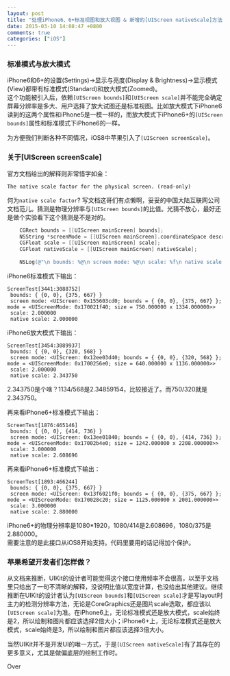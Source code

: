 ```yaml
---
layout: post
title: "处理iPhone6、6+标准视图和放大视图 & 新增的[UIScreen nativeScale]方法"
date: 2015-03-10 14:08:47 +0800
comments: true
categories: ["iOS"]
---
```


### 标准模式与放大模式

iPhone6和6+的设置(Settings)->显示与亮度(Display & Brightness)->显示模式(View)都带有标准模式(Standard)和放大模式(Zoomed)。  
这个功能被引入后，依赖`[UIScreen bounds]`和`[UIScreen scale]`并不能完全确定屏幕分辨率是多大、用户选择了放大试图还是标准视图。比如放大模式下iPhone6读到的这两个属性和iPhone5是一模一样的，而放大模式下iPhone6+的`[UIScreen bounds]`属性和标准模式下iPhone6的一样。

为方便我们判断各种不同情况，iOS8中苹果引入了`[UIScreen screenScale]`。  

<!--more-->

### 关于[UIScreen screenScale]

官方文档给出的解释则非常惜字如金：

```
The native scale factor for the physical screen. (read-only)
```

何为`native scale factor`? 写文档这哥们有点懒啊，妥妥的中国大陆互联网公司文档范儿。猜测是物理分辨率与`[UIScreen bounds]`的比值。光猜不放心，最好还是做个实验看下这个猜测是不是对的。  

```objective-c
    CGRect bounds = [[UIScreen mainScreen] bounds];
    NSString *screenMode = [[UIScreen mainScreen].coordinateSpace description];
    CGFloat scale = [[UIScreen mainScreen] scale];
    CGFloat nativeScale = [[UIScreen mainScreen] nativeScale];
    
    NSLog(@"\n bounds: %@\n screen mode: %@\n scale: %f\n native scale: %f", NSStringFromCGRect(bounds), screenMode, scale, nativeScale);
```

iPhone6标准模式下输出：

```
ScreenTest[3441:3088752] 
 bounds: { {0, 0}, {375, 667} }
 screen mode: <UIScreen: 0x155603cd0; bounds = { {0, 0}, {375, 667} }; mode = <UIScreenMode: 0x170021f40; size = 750.000000 x 1334.000000>>
 scale: 2.000000
 native scale: 2.000000
```

iPhone6放大模式下输出：

```
ScreenTest[3454:3089937] 
 bounds: { {0, 0}, {320, 568} }
 screen mode: <UIScreen: 0x12ee03d40; bounds = { {0, 0}, {320, 568} }; mode = <UIScreenMode: 0x1700256e0; size = 640.000000 x 1136.000000>>
 scale: 2.000000
 native scale: 2.343750
```

2.343750是个啥？1134/568是2.34859154，比较接近了。而750/320就是2.343750。  

再来看iPhone6+标准模式下输出：

```
ScreenTest[1876:465146] 
 bounds: { {0, 0}, {414, 736} }
 screen mode: <UIScreen: 0x13ee01840; bounds = { {0, 0}, {414, 736} }; mode = <UIScreenMode: 0x17002b4e0; size = 1242.000000 x 2208.000000>>
 scale: 3.000000
 native scale: 2.608696
```

再来看iPhone6+标准模式下输出：
```
ScreenTest[1893:466244] 
 bounds: { {0, 0}, {375, 667} }
 screen mode: <UIScreen: 0x13f6021f0; bounds = { {0, 0}, {375, 667} }; mode = <UIScreenMode: 0x170028c20; size = 1125.000000 x 2001.000000>>
 scale: 3.000000
 native scale: 2.880000
```

iPhone6+的物理分辨率是1080*1920，1080/414是2.608696，1080/375是2.880000。  
需要注意的是此接口从iOS8开始支持。代码里要用的话记得加个保护。  

### 苹果希望开发者们怎样做？
从文档来推断，UIKit的设计者可能觉得这个接口使用频率不会很高，以至于文档里只给出了一句不清晰的解释，没说明比值以宽度计算，也没给出其他建议。继续推断在UIKit的设计者认为`[UIScreen bounds]`和`[UIScreen scale]`才是写layout时主力的检测分辨率方法，无论是CoreGraphics还是图片scale选取，都应该以`[UIScreen scale]`为准。在iPhone6上，无论标准模式还是放大模式，scale始终是2，所以绘制和图片都应该选择2倍大小；iPhone6+上，无论标准模式还是放大模式，scale始终是3，所以绘制和图片都应该选择3倍大小。  

当然UIKit并不是开发UI的唯一方式，于是`[UIScreen nativeScale]`有了其存在的更多意义，尤其是做偏底层的绘制工作时。  

Over